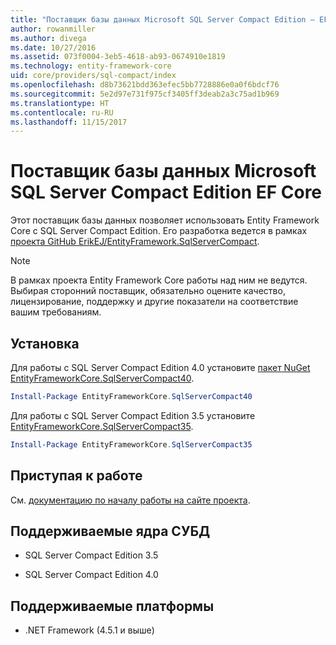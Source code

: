 ```yaml
---
title: "Поставщик базы данных Microsoft SQL Server Compact Edition — EF Core"
author: rowanmiller
ms.author: divega
ms.date: 10/27/2016
ms.assetid: 073f0004-3eb5-4618-ab93-0674910e1819
ms.technology: entity-framework-core
uid: core/providers/sql-compact/index
ms.openlocfilehash: d8b73621bdd363efec5bb7728886e0a0f6bdcf76
ms.sourcegitcommit: 5e2d97e731f975cf3405ff3deab2a3c75ad1b969
ms.translationtype: HT
ms.contentlocale: ru-RU
ms.lasthandoff: 11/15/2017
---
```

# <a name="microsoft-sql-server-compact-edition-ef-core-database-provider"></a>Поставщик базы данных Microsoft SQL Server Compact Edition EF Core

Этот поставщик базы данных позволяет использовать Entity Framework Core с SQL Server Compact Edition. Его разработка ведется в рамках [проекта GitHub ErikEJ/EntityFramework.SqlServerCompact](https://github.com/ErikEJ/EntityFramework.SqlServerCompact).

> [!NOTE]  
> В рамках проекта Entity Framework Core работы над ним не ведутся. Выбирая сторонний поставщик, обязательно оцените качество, лицензирование, поддержку и другие показатели на соответствие вашим требованиям.

## <a name="install"></a>Установка

Для работы с SQL Server Compact Edition 4.0 установите [пакет NuGet EntityFrameworkCore.SqlServerCompact40](https://www.nuget.org/packages/EntityFrameworkCore.SqlServerCompact40).

``` powershell
Install-Package EntityFrameworkCore.SqlServerCompact40
```

Для работы с SQL Server Compact Edition 3.5 установите [EntityFrameworkCore.SqlServerCompact35](https://www.nuget.org/packages/EntityFrameworkCore.SqlServerCompact35).

``` powershell
Install-Package EntityFrameworkCore.SqlServerCompact35
```

## <a name="get-started"></a>Приступая к работе

См. [документацию по началу работы на сайте проекта](https://github.com/ErikEJ/EntityFramework.SqlServerCompact/wiki/Using-EF-Core-with-SQL-Server-Compact-in-Traditional-.NET-Applications).

## <a name="supported-database-engines"></a>Поддерживаемые ядра СУБД

* SQL Server Compact Edition 3.5

* SQL Server Compact Edition 4.0

## <a name="supported-platforms"></a>Поддерживаемые платформы

* .NET Framework (4.5.1 и выше)
